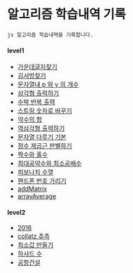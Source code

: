 # 알고리즘 학습내역 기록

```
js 알고리즘 학습내역을 기록합니다.
```

#### level1

- [가운데글자찾기](./level1/가운데글자.js)
- [김서방찾기](./level1/김서방찾기.js)
- [문자열내 p 와 y 의 개수](./level1/문자열내p와y의개수.js)
- [삼각형 출력하기](./level1/삼각형출력하기.js)
- [수박 반복 출력](./level1/수박.js)
- [스트링 숫자로 바꾸기](./level1/스트링숫자로바꾸기.js)
- [약수의 합](./level1/약수의합.js)
- [역삼각형 출력하기](./level1/역삼각형출력하기.js)
- [문자열 다루기 기본](./level1/문자열다루기기본.js)
- [정수 제곱근 판별하기](./level1/정수제곱근판별하기.js)
- [짝수와 홀수](./level1/짝수와홀수.js)
- [최대공약수와 최소공배수](./level1/최대공약수와최소공배수.js)
- [피보나치 수열](./level1/피보나치수열.js)
- [핸드폰 번호 가리기](./level1/핸드폰번호가리기.js)
- [addMatrix](./level1/addMatrix.js)
- [arrayAverage](./level1/arrayAverage.js)

#### level2

- [2016](./level2/2016.js)
- [collatz 추측](./level2/collatz추측.js)
- [최소값 만들기](./level2/최소값만들기.js)
- [하샤드 수](./level2/하샤드수.js)
- [공항건설](./level2/공항건설.js)
